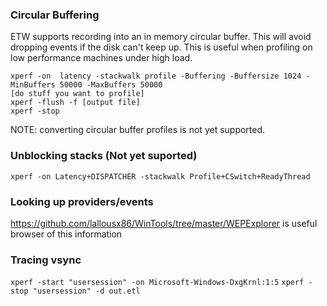 ### Circular Buffering
ETW supports recording into an in memory circular buffer. This will avoid
dropping events if the disk can't keep up. This is useful when profiling on low
performance machines under high load.
```
xperf -on  latency -stackwalk profile -Buffering -Buffersize 1024 -MinBuffers 50000 -MaxBuffers 50000
[do stuff you want to profile]
xperf -flush -f [output file]
xperf -stop
```

NOTE: converting circular buffer profiles is not yet supported.

### Unblocking stacks (Not yet suported)

```
xperf -on Latency+DISPATCHER -stackwalk Profile+CSwitch+ReadyThread
```


### Looking up providers/events

https://github.com/lallousx86/WinTools/tree/master/WEPExplorer is useful browser of this information

### Tracing vsync
`xperf -start "usersession" -on Microsoft-Windows-DxgKrnl:1:5`
`xperf -stop "usersession" -d out.etl`
